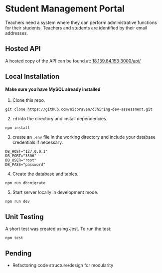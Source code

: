 # Student Management Portal

Teachers need a system where they can perform administrative functions for their students. Teachers and students are identified by their email addresses.

## Hosted API

A hosted copy of the API can be found at: [18.139.84.153:3000/api/](http://18.139.84.153:3000/api/)

## Local Installation

#### Make sure you have MySQL already installed

1. Clone this repo.
```
git clone https://github.com/nicoraven/d3hiring-dev-assessment.git
```
2. `cd` into the directory and install dependencies.
```
npm install
```
3. create an `.env` file in the working directory and include your database credentials if necessary.
```
DB_HOST="127.0.0.1"
DB_PORT="3306"
DB_USER="root" 
DB_PASS="password"
```
4. Create the database and tables.
```
npm run db:migrate
```
5. Start server locally in development mode.
```
npm run dev
```

## Unit Testing

A short test was created using Jest. To run the test:
```
npm test
```

## Pending

* Refactoring code structure/design for modularity